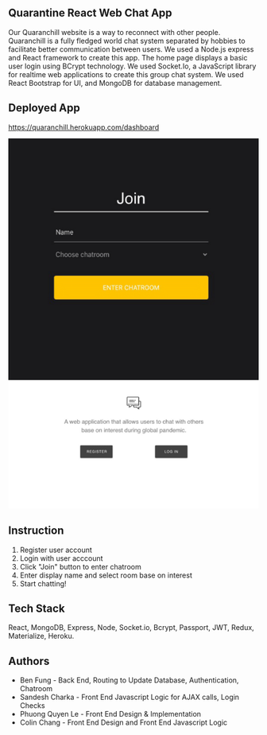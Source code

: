 ## Quarantine React Web Chat App
Our Quaranchill website is a way to reconnect with other people. Quaranchill is a fully fledged world chat system separated by hobbies to facilitate better communication between users. We used a Node.js express and React framework to create this app. The home page displays a basic user login using BCrypt technology. We used Socket.Io, a JavaScript library for realtime web applications to create this group chat system. We used React Bootstrap for UI, and MongoDB for database management.

## Deployed App
https://quaranchill.herokuapp.com/dashboard

![](Images/Join.png)
![](Images/Landing.png)

## Instruction
1) Register user account
2) Login with user acccount
3) Click "Join" button to enter chatroom
4) Enter display name and select room base on interest
5) Start chatting!

## Tech Stack
React, MongoDB, Express, Node, Socket.io, Bcrypt, Passport, JWT, Redux, Materialize, Heroku.

## Authors
- Ben Fung - Back End, Routing to Update Database, Authentication, Chatroom
- Sandesh Charka - Front End Javascript Logic for AJAX calls, Login Checks
- Phuong Quyen Le - Front End Design & Implementation
- Colin Chang - Front End Design and Front End Javascript Logic
